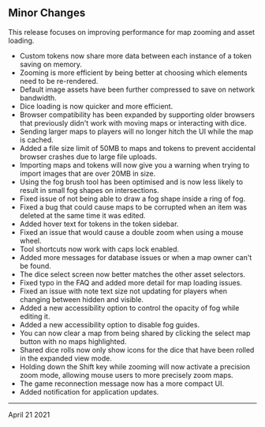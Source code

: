 ## Minor Changes

This release focuses on improving performance for map zooming and asset loading.

- Custom tokens now share more data between each instance of a token saving on memory.
- Zooming is more efficient by being better at choosing which elements need to be re-rendered.
- Default image assets have been further compressed to save on network bandwidth.
- Dice loading is now quicker and more efficient.
- Browser compatibility has been expanded by supporting older browsers that previously didn't work with moving maps or interacting with dice.
- Sending larger maps to players will no longer hitch the UI while the map is cached.
- Added a file size limit of 50MB to maps and tokens to prevent accidental browser crashes due to large file uploads.
- Importing maps and tokens will now give you a warning when trying to import images that are over 20MB in size.
- Using the fog brush tool has been optimised and is now less likely to result in small fog shapes on intersections.
- Fixed issue of not being able to draw a fog shape inside a ring of fog.
- Fixed a bug that could cause maps to be corrupted when an item was deleted at the same time it was edited.
- Added hover text for tokens in the token sidebar.
- Fixed an issue that would cause a double zoom when using a mouse wheel.
- Tool shortcuts now work with caps lock enabled.
- Added more messages for database issues or when a map owner can't be found.
- The dice select screen now better matches the other asset selectors.
- Fixed typo in the FAQ and added more detail for map loading issues.
- Fixed an issue with note text size not updating for players when changing between hidden and visible.
- Added a new accessibility option to control the opacity of fog while editing it.
- Added a new accessibility option to disable fog guides.
- You can now clear a map from being shared by clicking the select map button with no maps highlighted.
- Shared dice rolls now only show icons for the dice that have been rolled in the expanded view mode.
- Holding down the Shift key while zooming will now activate a precision zoom mode, allowing mouse users to more precisely zoom maps.
- The game reconnection message now has a more compact UI.
- Added notification for application updates.

---

April 21 2021

